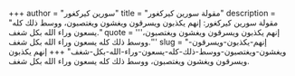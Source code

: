 +++
author = "سورين كيركغور"
title = "مقولة سورين كيركغور"
description = "مقولة سورين كيركغور: إنهم يكذبون ويسرقون ويغشون ويغتصبون، ووسط ذلك كله يسعون وراء الله بكل شغف."
quote = '''إنهم يكذبون ويسرقون ويغشون ويغتصبون، ووسط ذلك كله يسعون وراء الله بكل شغف.''' 
slug = "إنهم-يكذبون-ويسرقون-ويغشون-ويغتصبون-ووسط-ذلك-كله-يسعون-وراء-الله-بكل-شغف"
+++
إنهم يكذبون ويسرقون ويغشون ويغتصبون، ووسط ذلك كله يسعون وراء الله بكل شغف.
